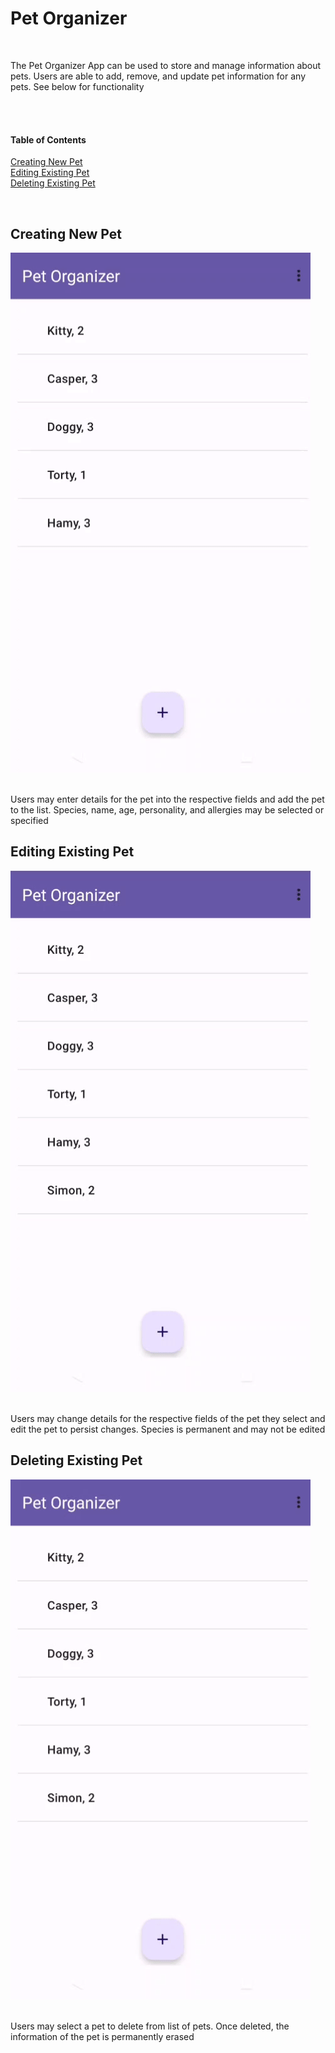 # Pet Organizer

<br>

The Pet Organizer App can be used to store and manage information about pets. Users are able to add, remove, and update pet information for any pets.
See below for functionality

<br><br>

#### Table of Contents
[Creating New Pet](#creating-new-pet)<br>
[Editing Existing Pet](#editing-existing-pet)<br>
[Deleting Existing Pet](#deleting-existing-pet)<br>

<br>

<a name="creating-new-pet"/>

## Creating New Pet

![](images/pet-organizer-adding-pet.gif)

<br>
Users may enter details for the pet into the respective fields and add the pet to the list. 
Species, name, age, personality, and allergies may be selected or specified
<br>

<a name="editing-existing-pet"/>

## Editing Existing Pet

![](images/pet-organizer-editing-pet.gif)

<br>
Users may change details for the respective fields of the pet they select and edit the pet to persist changes. 
Species is permanent and may not be edited
<br>

<a name="deleting-existing-pet"/>

## Deleting Existing Pet

![](images/pet-organizer-delete-pet.gif)

<br>
Users may select a pet to delete from list of pets. Once deleted, the information of the pet is permanently erased
<br>



